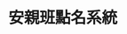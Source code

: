 <!DOCTYPE html>
<html lang="zh-Hant">
<head>
  <meta charset="UTF-8">
  <title>安親班點名系統</title>
  <link rel="stylesheet" href="style.css">
</head>
<body>
  <h1>安親班點名系統</h1>

  <div id="classes"></div>

  <script src="script.js"></script>
</body>
</html>

